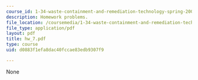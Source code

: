 ```yaml
---
course_id: 1-34-waste-containment-and-remediation-technology-spring-2004
description: Homework problems.
file_location: /coursemedia/1-34-waste-containment-and-remediation-technology-spring-2004/d0883f1efa8dac40fccae83edb9307f9_hw_7.pdf
file_type: application/pdf
layout: pdf
title: hw_7.pdf
type: course
uid: d0883f1efa8dac40fccae83edb9307f9

---
```

None